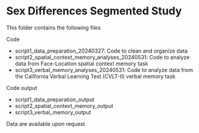 # Sex Differences Segmented Study

This folder contains the following files

Code
- script1_data_preparation_20240327: Code to clean and organize data
- script2_spatial_context_memory_analyses_20240531: Code to analyze data from Face-Location spatial context memory task
- script3_verbal_memory_analyses_20240531: Code to analyze data from the California Verbal Learning Test (CVLT-II) verbal memory task

Code output
- script1_data_preparation_output
- script2_spatial_context_memory_output
- script3_verbal_memory_output

Data are available upon request
